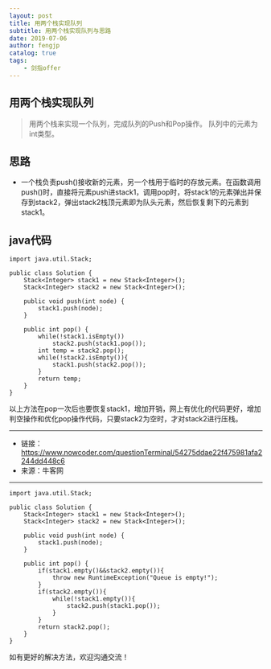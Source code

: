 ```yaml
---
layout: post
title: 用两个栈实现队列
subtitle: 用两个栈实现队列与思路
date: 2019-07-06
author: fengjp
catalog: true
tags:
    - 剑指offer
---
```


## 用两个栈实现队列

> 用两个栈来实现一个队列，完成队列的Push和Pop操作。 队列中的元素为int类型。

## 思路

- 一个栈负责push()接收新的元素，另一个栈用于临时的存放元素。在函数调用push()时，直接将元素push进stack1，调用pop时，将stack1的元素弹出并保存到stack2，弹出stack2栈顶元素即为队头元素，然后恢复剩下的元素到stack1。

## java代码

    import java.util.Stack;

    public class Solution {
        Stack<Integer> stack1 = new Stack<Integer>();
        Stack<Integer> stack2 = new Stack<Integer>();
        
        public void push(int node) {
            stack1.push(node);
        }
        
        public int pop() {
            while(!stack1.isEmpty())
                stack2.push(stack1.pop());
            int temp = stack2.pop();
            while(!stack2.isEmpty()){
                stack1.push(stack2.pop());
            }
            return temp;
        }
    }

以上方法在pop一次后也要恢复stack1，增加开销，网上有优化的代码更好，增加判空操作和优化pop操作代码，只要stack2为空时，才对stack2进行压栈。

---

- 链接：https://www.nowcoder.com/questionTerminal/54275ddae22f475981afa2244dd448c6
- 来源：牛客网

---

    import java.util.Stack;
    
    public class Solution {
        Stack<Integer> stack1 = new Stack<Integer>();
        Stack<Integer> stack2 = new Stack<Integer>();
        
        public void push(int node) {
            stack1.push(node);
        }
        
        public int pop() {
            if(stack1.empty()&&stack2.empty()){
                throw new RuntimeException("Queue is empty!");
            }
            if(stack2.empty()){
                while(!stack1.empty()){
                    stack2.push(stack1.pop());
                }
            }
            return stack2.pop();
        }
    }

如有更好的解决方法，欢迎沟通交流！